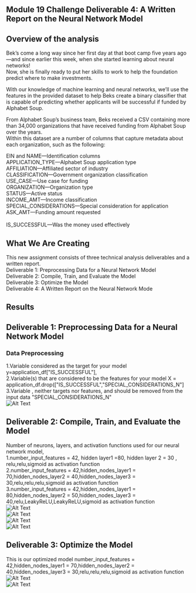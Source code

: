 ## Module 19 Challenge Deliverable 4: A Written Report on the Neural Network Model
## Overview of the analysis
Bek’s come a long way since her first day at that boot camp five years ago—and since earlier this week, when she started learning about neural networks! </br>
Now, she is finally ready to put her skills to work to help the foundation predict where to make investments.</br>

With our knowledge of machine learning and neural networks, we’ll use the features in the provided dataset to help Beks create a binary classifier that is capable of predicting whether applicants will be successful if funded by Alphabet Soup.</br>

From Alphabet Soup’s business team, Beks received a CSV containing more than 34,000 organizations that have received funding from Alphabet Soup over the years. </br>Within this dataset are a number of columns that capture metadata about each organization, such as the following:</br>

EIN and NAME—Identification columns</br>
APPLICATION_TYPE—Alphabet Soup application type</br>
AFFILIATION—Affiliated sector of industry</br>
CLASSIFICATION—Government organization classification</br>
USE_CASE—Use case for funding</br>
ORGANIZATION—Organization type</br>
STATUS—Active status</br>
INCOME_AMT—Income classification</br>
SPECIAL_CONSIDERATIONS—Special consideration for application</br>
ASK_AMT—Funding amount requested</br></br>
IS_SUCCESSFUL—Was the money used effectively</br>

## What We Are Creating</br>
This new assignment consists of three technical analysis deliverables and a written report.</br> 
Deliverable 1: Preprocessing Data for a Neural Network Model</br>
Deliverable 2: Compile, Train, and Evaluate the Model</br>
Deliverable 3: Optimize the Model</br>
Deliverable 4: A Written Report on the Neural Network Mode</br>
## Results </br>
## Deliverable 1: Preprocessing Data for a Neural Network Model</br>
### Data Preprocessing</br>
1.Variable considered as the target for your model y=application_df["IS_SUCCESSFUL"],</br>
2.Variable(s) that are considered to be the features for your model X = application_df.drop(["IS_SUCCESSFUL","SPECIAL_CONSIDERATIONS_N"]</br>
3.Variable , neither targets nor features, and should be removed from the input data "SPECIAL_CONSIDERATIONS_N"</br>
![Alt Text](url)</br>

## Deliverable 2: Compile, Train, and Evaluate the Model</br>
Number of  neurons, layers, and activation functions used for our neural network model,</br>
1.number_input_features = 42, hidden layer1 =80, hidden layer 2 = 30 , relu,relu,sigmoid as activation function </br>
2.number_input_features = 42,hidden_nodes_layer1 =  70,hidden_nodes_layer2 = 40,hidden_nodes_layer3 = 30,relu,relu,relu,sigmoid as activation function </br>
3.number_input_features = 42,hidden_nodes_layer1 =  80,hidden_nodes_layer2 = 50,hidden_nodes_layer3 = 40,relu,LeakyReLU,LeakyReLU,sigmoid as activation function </br>
![Alt Text](url)</br>
![Alt Text](url)</br>
![Alt Text](url)</br>
![Alt Text](url)</br>
## Deliverable 3: Optimize the Model</br>
This is our optimized model 
number_input_features = 42,hidden_nodes_layer1 =  70,hidden_nodes_layer2 = 40,hidden_nodes_layer3 = 30,relu,relu,relu,sigmoid as activation function </br>
![Alt Text](url)</br>
![Alt Text](url)</br>
